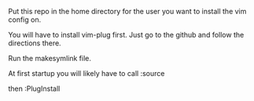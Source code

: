 Put this repo in the home directory for the user you want to install the vim config on.

You will have to install vim-plug first. Just go to the github and follow the directions there.

Run the makesymlink file.

At first startup you will likely have to call
:source <point to your vimrc>

then
:PlugInstall
